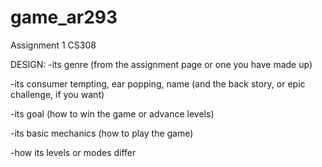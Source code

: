 # game_ar293
Assignment 1 CS308


DESIGN:
-its genre (from the assignment page or one you have made up)

-its consumer tempting, ear popping, name (and the back story, or epic challenge, if you want)

-its goal (how to win the game or advance levels)

-its basic mechanics (how to play the game)

-how its levels or modes differ
